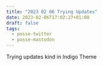 ```yaml
---
title: "2023 02 06 Trying Updates"
date: 2023-02-06T17:02:27+01:00
draft: false
tags:
  - posse-twitter
  - posse-mastodon
---
```


Trying updates kind in Indigo Theme

